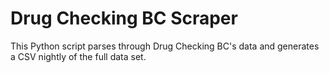 # Drug Checking BC Scraper

This Python script parses through Drug Checking BC's data and generates a CSV nightly of the full data set.